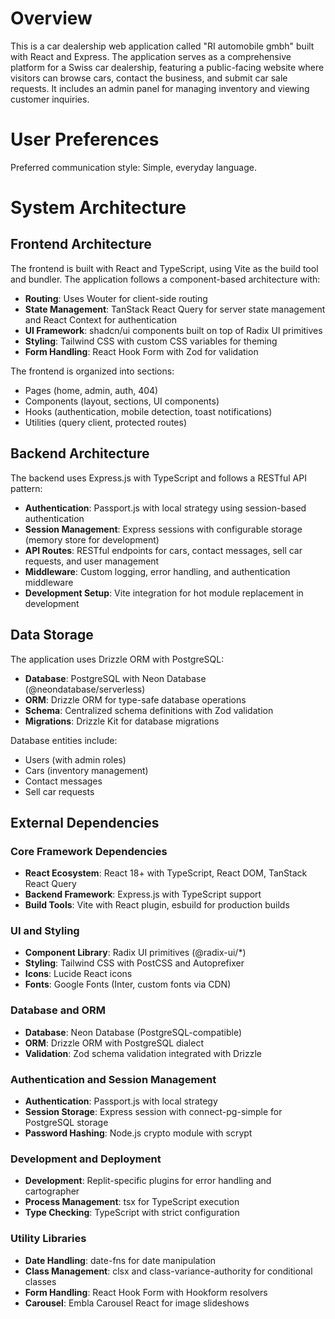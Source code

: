# Overview

This is a car dealership web application called "RI automobile gmbh" built with React and Express. The application serves as a comprehensive platform for a Swiss car dealership, featuring a public-facing website where visitors can browse cars, contact the business, and submit car sale requests. It includes an admin panel for managing inventory and viewing customer inquiries.

# User Preferences

Preferred communication style: Simple, everyday language.

# System Architecture

## Frontend Architecture

The frontend is built with React and TypeScript, using Vite as the build tool and bundler. The application follows a component-based architecture with:

- **Routing**: Uses Wouter for client-side routing
- **State Management**: TanStack React Query for server state management and React Context for authentication
- **UI Framework**: shadcn/ui components built on top of Radix UI primitives
- **Styling**: Tailwind CSS with custom CSS variables for theming
- **Form Handling**: React Hook Form with Zod for validation

The frontend is organized into sections:
- Pages (home, admin, auth, 404)
- Components (layout, sections, UI components)
- Hooks (authentication, mobile detection, toast notifications)
- Utilities (query client, protected routes)

## Backend Architecture

The backend uses Express.js with TypeScript and follows a RESTful API pattern:

- **Authentication**: Passport.js with local strategy using session-based authentication
- **Session Management**: Express sessions with configurable storage (memory store for development)
- **API Routes**: RESTful endpoints for cars, contact messages, sell car requests, and user management
- **Middleware**: Custom logging, error handling, and authentication middleware
- **Development Setup**: Vite integration for hot module replacement in development

## Data Storage

The application uses Drizzle ORM with PostgreSQL:

- **Database**: PostgreSQL with Neon Database (@neondatabase/serverless)
- **ORM**: Drizzle ORM for type-safe database operations
- **Schema**: Centralized schema definitions with Zod validation
- **Migrations**: Drizzle Kit for database migrations

Database entities include:
- Users (with admin roles)
- Cars (inventory management)
- Contact messages
- Sell car requests

## External Dependencies

### Core Framework Dependencies
- **React Ecosystem**: React 18+ with TypeScript, React DOM, TanStack React Query
- **Backend Framework**: Express.js with TypeScript support
- **Build Tools**: Vite with React plugin, esbuild for production builds

### UI and Styling
- **Component Library**: Radix UI primitives (@radix-ui/*)
- **Styling**: Tailwind CSS with PostCSS and Autoprefixer
- **Icons**: Lucide React icons
- **Fonts**: Google Fonts (Inter, custom fonts via CDN)

### Database and ORM
- **Database**: Neon Database (PostgreSQL-compatible)
- **ORM**: Drizzle ORM with PostgreSQL dialect
- **Validation**: Zod schema validation integrated with Drizzle

### Authentication and Session Management
- **Authentication**: Passport.js with local strategy
- **Session Storage**: Express session with connect-pg-simple for PostgreSQL storage
- **Password Hashing**: Node.js crypto module with scrypt

### Development and Deployment
- **Development**: Replit-specific plugins for error handling and cartographer
- **Process Management**: tsx for TypeScript execution
- **Type Checking**: TypeScript with strict configuration

### Utility Libraries
- **Date Handling**: date-fns for date manipulation
- **Class Management**: clsx and class-variance-authority for conditional classes
- **Form Handling**: React Hook Form with Hookform resolvers
- **Carousel**: Embla Carousel React for image slideshows
